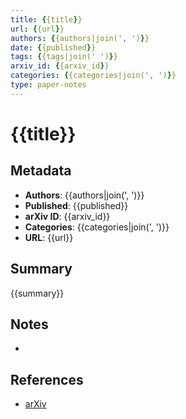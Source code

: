 ```yaml
---
title: {{title}}
url: {{url}}
authors: {{authors|join(', ')}}
date: {{published}}
tags: {{tags|join(' ')}}
arxiv_id: {{arxiv_id}}
categories: {{categories|join(', ')}}
type: paper-notes
---
```


# {{title}}

## Metadata
- **Authors**: {{authors|join(', ')}}
- **Published**: {{published}}
- **arXiv ID**: {{arxiv_id}}
- **Categories**: {{categories|join(', ')}}
- **URL**: {{url}}

## Summary
{{summary}}

## Notes
-

## References
- [arXiv]({{url}})